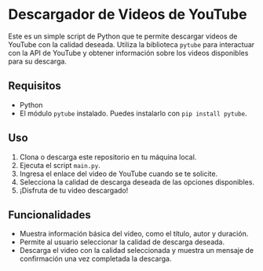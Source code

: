 # Descargador de Videos de YouTube

Este es un simple script de Python que te permite descargar videos de YouTube con la calidad deseada. Utiliza la biblioteca `pytube` para interactuar con la API de YouTube y obtener información sobre los videos disponibles para su descarga.

## Requisitos

- Python
- El módulo `pytube` instalado. Puedes instalarlo con `pip install pytube`.

## Uso

1. Clona o descarga este repositorio en tu máquina local.
2. Ejecuta el script `main.py`.
3. Ingresa el enlace del video de YouTube cuando se te solicite.
4. Selecciona la calidad de descarga deseada de las opciones disponibles.
5. ¡Disfruta de tu video descargado!

## Funcionalidades

- Muestra información básica del video, como el título, autor y duración.
- Permite al usuario seleccionar la calidad de descarga deseada.
- Descarga el video con la calidad seleccionada y muestra un mensaje de confirmación una vez completada la descarga.
